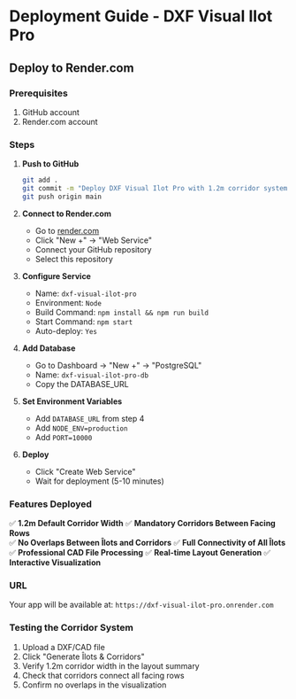 # Deployment Guide - DXF Visual Ilot Pro

## Deploy to Render.com

### Prerequisites
1. GitHub account
2. Render.com account

### Steps

1. **Push to GitHub**
   ```bash
   git add .
   git commit -m "Deploy DXF Visual Ilot Pro with 1.2m corridor system"
   git push origin main
   ```

2. **Connect to Render.com**
   - Go to [render.com](https://render.com)
   - Click "New +" → "Web Service"
   - Connect your GitHub repository
   - Select this repository

3. **Configure Service**
   - Name: `dxf-visual-ilot-pro`
   - Environment: `Node`
   - Build Command: `npm install && npm run build`
   - Start Command: `npm start`
   - Auto-deploy: `Yes`

4. **Add Database**
   - Go to Dashboard → "New +" → "PostgreSQL"
   - Name: `dxf-visual-ilot-pro-db`
   - Copy the DATABASE_URL

5. **Set Environment Variables**
   - Add `DATABASE_URL` from step 4
   - Add `NODE_ENV=production`
   - Add `PORT=10000`

6. **Deploy**
   - Click "Create Web Service"
   - Wait for deployment (5-10 minutes)

### Features Deployed
✅ **1.2m Default Corridor Width**
✅ **Mandatory Corridors Between Facing Rows**  
✅ **No Overlaps Between Îlots and Corridors**
✅ **Full Connectivity of All Îlots**
✅ **Professional CAD File Processing**
✅ **Real-time Layout Generation**
✅ **Interactive Visualization**

### URL
Your app will be available at: `https://dxf-visual-ilot-pro.onrender.com`

### Testing the Corridor System
1. Upload a DXF/CAD file
2. Click "Generate Îlots & Corridors"
3. Verify 1.2m corridor width in the layout summary
4. Check that corridors connect all facing rows
5. Confirm no overlaps in the visualization